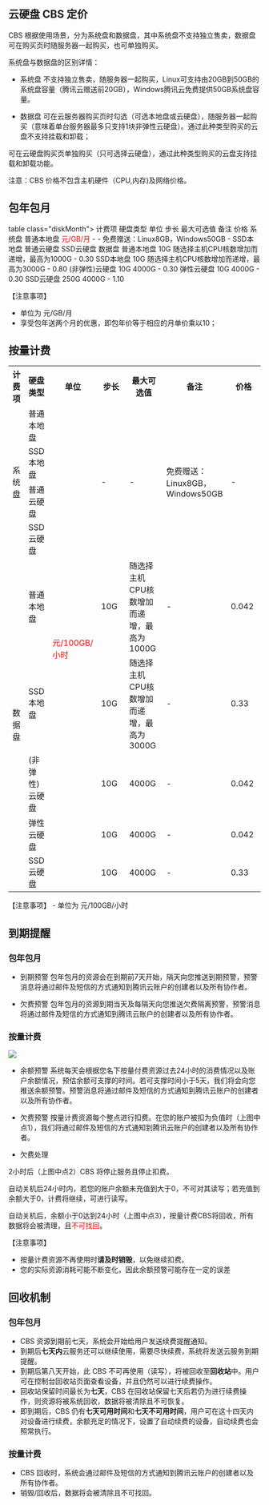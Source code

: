 ## 云硬盘 CBS 定价

CBS 根据使用场景，分为系统盘和数据盘，其中系统盘不支持独立售卖，数据盘可在购买页时随服务器一起购买，也可单独购买。

系统盘与数据盘的区别详情：

- 系统盘
不支持独立售卖，随服务器一起购买，Linux可支持由20GB到50GB的系统盘容量（腾讯云赠送前20GB），Windows腾讯云免费提供50GB系统盘容量。

- 数据盘
可在云服务器购买页时勾选（可选本地盘或云硬盘），随服务器一起购买（意味着单台服务器最多只支持1块非弹性云硬盘）。通过此种类型购买的云盘不支持挂载和卸载；

可在云硬盘购买页单独购买（只可选择云硬盘），通过此种类型购买的云盘支持挂载和卸载功能。

注意：CBS 价格不包含主机硬件（CPU,内存)及网络价格。

## 包年包月

table class="diskMonth">
        <tbody><tr>
            <th style="width: 5%;">计费项</th>
            <th style="width: 5%;">硬盘类型</th>
						<th style="width: 10%;">单位</th>
            <th style="width: 20%;">步长</th>
						<th style="width: 20%;">最大可选值</th>
						<th style="width: 20%;">备注</th>
            <th style="width: 20%;">价格</th>
        </tr>
        <tr>
            <td rowspan="4">系统盘</td>
            <td>普通本地盘</td>
						<td rowspan="9"><span style="color:red">元/GB/月</span></td>
						<td rowspan="4">-</td>
            <td rowspan="4">-</td>
						<td rowspan="4">免费赠送：Linux8GB，Windows50GB</td>
						<td rowspan="4">-</td>
        </tr>
        <tr>
            <td>SSD本地盘</td>
        </tr>
        <tr>
            <td>普通云硬盘</td>
        </tr>
        <tr>
            <td>SSD云硬盘</td>
        </tr>
				<tr>
            <td rowspan="5">数据盘</td>
            <td>普通本地盘</td>
            <td>10G</td>
						<td>随选择主机CPU核数增加而递增，最高为1000G</td>
            <td>-</td>
            <td>0.30</td>
        </tr>
				<tr>
            <td >SSD本地盘</td>
            <td>10G</td>
            <td>随选择主机CPU核数增加而递增，最高为3000G</td>
            <td>-</td>
						<td>0.80</td>
        </tr>
        <tr>
            <td>(非弹性)云硬盘</td>
            <td>10G</td>
            <td>4000G</td>
						<td>-</td>
            <td>0.30</td>
        </tr>
				 <tr>
            <td>弹性云硬盘</td>
            <td>10G</td>
            <td>4000G</td>
						<td>-</td>
            <td>0.30</td>
        </tr>
        <tr>
            <td>SSD云硬盘</td>
            <td>250G</td>
            <td>4000G</td>
						<td>-</td>
            <td>1.10</td>
        </tr>
    </tbody></table>

【注意事项】
- 单位为 元/GB/月
- 享受包年送两个月的优惠，即包年价等于相应的月单价乘以10；

## 按量计费

<table class="diskHour">
        <tbody><tr>
            <th style="width: 5%;">计费项</th>
            <th style="width: 5%;">硬盘类型</th>
						<th style="width: 10%;">单位</th> 
            <th style="width: 20%;">步长</th>
						<th style="width: 20%;">最大可选值</th>
						<th style="width: 20%;">备注</th>
            <th style="width: 30%;">价格</th>
        </tr>
        <tr>
            <td rowspan="4">系统盘</td>
            <td>普通本地盘</td>
						<td rowspan="9"><span style="color:red">元/100GB/小时</span></td>
            <td rowspan="4">-</td>
            <td rowspan="4">-</td>
						<td rowspan="4">免费赠送：Linux8GB，Windows50GB</td>
						<td rowspan="4">-</td>
        </tr>
        <tr>
            <td>SSD本地盘</td>
        </tr>
        <tr>
            <td>普通云硬盘</td>
        </tr>
        <tr>
            <td>SSD云硬盘</td>
        </tr>
				<tr>
            <td rowspan="5">数据盘</td>
            <td>普通本地盘</td>
            <td>10G</td>
						<td>随选择主机CPU核数增加而递增，最高为1000G</td>
            <td>-</td>
            <td>0.042</td>
        </tr>
				<tr>
            <td >SSD本地盘</td>
            <td>10G</td>
            <td>随选择主机CPU核数增加而递增，最高为3000G</td>
            <td>-</td>
						<td>0.33</td>
        </tr>
        <tr>
            <td>(非弹性)云硬盘</td>
            <td>10G</td>
            <td>4000G</td>
						<td>-</td>
            <td>0.042</td>
        </tr>
				<tr>
            <td>弹性云硬盘</td>
            <td>10G</td>
            <td>4000G</td>
						<td>-</td>
            <td>0.042</td>
        </tr>
        <tr>
            <td>SSD云硬盘</td>
            <td>10G</td>
            <td>4000G</td>
						<td>-</td>
            <td>0.33</td>
        </tr>
    </tbody></table>
【注意事项】
- 单位为 元/100GB/小时

## 到期提醒

### 包年包月

- 到期预警
包年包月的资源会在到期前7天开始，隔天向您推送到期预警，预警消息将通过邮件及短信的方式通知到腾讯云账户的创建者以及所有协作者。

- 欠费预警
包年包月的资源到期当天及每隔天向您推送欠费隔离预警，预警消息将通过邮件及短信的方式通知到腾讯云账户的创建者以及所有协作者。

### 按量计费
 
 ![](//mccdn.qcloud.com/img567f91951599d.png)
 
- 余额预警
系统每天会根据您名下按量付费资源过去24小时的消费情况以及账户余额情况，预估余额可支撑的时间。若可支撑时间小于5天，我们将会向您推送余额预警。预警消息将通过邮件及短信的方式通知到腾讯云账户的创建者以及所有协作者。

- 欠费预警
按量计费资源每个整点进行扣费。在您的账户被扣为负值时（上图中点1），我们将通过邮件及短信的方式通知到腾讯云账户的创建者以及所有协作者。

- 欠费处理

2小时后（上图中点2）CBS 将停止服务且停止扣费。

自动关机后24小时内，若您的账户余额未充值到大于0，不可对其读写；若充值到余额大于0，计费将继续，可进行读写。

自动关机后，余额小于0达到24小时（上图中点3），按量计费CBS将回收，所有数据将会被清理，且<font color="red">不可找回</font>。

【注意事项】
- 按量计费资源不再使用时**请及时销毁**，以免继续扣费。
- 您的实际资源消耗可能不断变化，因此余额预警可能存在一定的误差

## 回收机制

### 包年包月

- CBS 资源到期前七天，系统会开始给用户发送续费提醒通知。
- 到期后**七天内**云服务还可以继续使用，需要尽快续费，系统将发送云服务到期提醒。
- 到期后第八天开始，此 CBS 不可再使用（读写），将被回收至**回收站**中。用户可在控制台回收站页面查看设备，并且仍然可以进行续费操作。
- 回收站保留时间最长为**七天**，CBS 在回收站保留七天后若仍为进行续费操作，则资源将被系统回收，数据将被清除且不可恢复。 
- 即到期后，CBS 仍有**七天可用时间**和**七天不可用时间**，用户可在这十四天内对设备进行续费，余额充足的情况下，设置了自动续费的设备，自动续费也会照常执行。

### 按量计费

- CBS 回收时，系统会通过邮件及短信的方式通知到腾讯云账户的创建者以及所有协作者。
- 销毁/回收后，数据将会被清除且不可找回。
